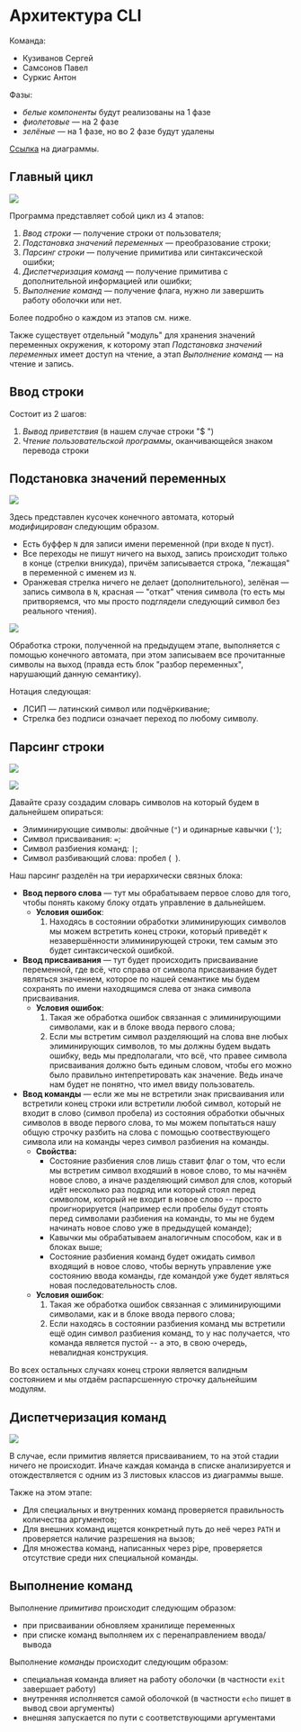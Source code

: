 # Архитектура CLI

Команда:
* Кузиванов Сергей
* Самсонов Павел
* Суркис Антон

Фазы:
* _белые компоненты_ будут реализованы на 1 фазе
* _фиолетовые_ — на 2 фазе
* _зелёные_ — на 1 фазе, но во 2 фазе будут удалены

[Ссылка](https://drive.google.com/file/d/1Nv47i6H_2Y60PWEcxgYel1UN4rp1yos5/view?usp=sharing) на диаграммы.

## Главный цикл

![](./images/main_loop.svg)

Программа представляет собой цикл из 4 этапов:
1. *Ввод строки* — получение строки от пользователя;
2. *Подстановка значений переменных* — преобразование строки;
3. *Парсинг строки* — получение примитива или синтаксической ошибки;
4. *Диспетчеризация команд* — получение примитива с дополнительной информацией или ошибки;
5. *Выполнение команд* — получение флага, нужно ли завершить работу оболочки или нет.

Более подробно о каждом из этапов см. ниже.

Также существует отдельный "модуль" для хранения значений переменных окружения, к которому этап *Подстановка значений переменных*
имеет доступ на чтение, а этап *Выполнение команд* — на чтение и запись.

## Ввод строки

Состоит из 2 шагов:
1. *Вывод приветствия* (в нашем случае строки "$ ")
2. *Чтение пользовательской программы*, оканчивающейся знаком перевода строки

## Подстановка значений переменных

![](./images/variable_substitutor.svg)

Здесь представлен кусочек конечного автомата, который *модифицирован* следующим образом.
* Есть буффер `N` для записи имени переменной (при входе `N` пуст).
* Все переходы не пишут ничего на выход, запись происходит только в конце (стрелки вникуда), причём записывается строка, "лежащая" в переменной с именем из `N`.
* Оранжевая стрелка ничего не делает (дополнительного), зелёная — запись символа в `N`, красная — "откат" чтения символа (то есть мы притворяемся, что мы просто подглядели следующий символ без реального чтения).

![](./images/common_substitutor.svg)

Обработка строки, полученной на предыдущем этапе, выполняется с помощью конечного автомата, при этом записываем все прочитанные символы на выход (правда есть блок "разбор переменных", нарушающий данную семантику).

Нотация следующая:
* ЛСИП — латинский символ или подчёркивание;
* Стрелка без подписи означает переход по любому символу.

## Парсинг строки

![](./images/primitive.svg)

![](./images/parser.svg)

Давайте сразу создадим словарь символов на который будем в дальнейшем опираться:
- Элиминирующие символы: двойчные (`"`) и одинарные кавычки (`'`);
- Символ присваивания: `=`;
- Символ разбиения команд: `|`;
- Символ разбивающий слова: пробел (` `).

Наш парсинг разделён на три иерархически связных блока:
* **Ввод первого слова** — тут мы обрабатываем первое слово для того, чтобы понять какому блоку отдать управление в дальнейшем.
  - **Условия ошибок**:
    1. Находясь в состоянии обработки элиминирующих символов мы можем встретить конец строки, который приведёт к незавершённости элиминирующей строки, тем самым это будет синтаксической ошибкой.
* **Ввод присваивания** — тут будет происходить присваивание переменной, где всё, что справа от символа присваивания будет являться значением, которое по нашей семантике мы будем сохранять по имени находящимся слева от знака символа присваивания.
  - **Условия ошибок**:
    1. Такая же обработка ошибок связанная с элиминирующими символами, как и в блоке ввода первого слова;
    2. Если мы встретим символ разделяющий на слова вне любых элиминирующих символов, то мы должны будем выдать ошибку, ведь мы предполагали, что всё, что правее символа присваивания должно быть единым словом, чтобы его можно было правильно интепретировать как значение. Ведь иначе нам будет не понятно, что имел ввиду пользователь.
* **Ввод команды** — если же мы не встретили знак присваивания или встретили конец строки или встретили любой символ, который не входит в слово (символ пробела) из состояния обработки обычных символов в вводе первого слова, то мы можем попытаться нашу общую строчку разбить на слова с помощью соотвествующего символа или на команды через символ разбиения на команды.
  - **Свойства:**
    - Состояние разбиения слов лишь ставит флаг о том, что если мы встретим символ входяший в новое слово, то мы начнём новое слово, а иначе разделяющий символ для слов, который идёт несколько раз подряд или который стоял перед символом, который не входит в новое слово -- просто проигнорируется (например если пробелы будут стоять перед символами разбиения на команды, то мы не будем начинать новое слово уже в предыдущей команде);
    - Кавычки мы обрабатываем аналогичным способом, как и в блоках выше;
    - Состояние разбиения команд будет ожидать символ входящий в новое слово, чтобы вернуть управление уже состоянию ввода команды, где командой уже будет являться новая последовательность слов.
  - **Условия ошибок**:
    1. Такая же обработка ошибок связанная с элиминирующими символами, как и в блоке ввода первого слова;
    2. Если находясь в состоянии разбиения команд мы встретили ещё один символ разбиения команд, то у нас получается, что команда является пустой -- а это, в свою очередь, невалидная конструкция.

Во всех остальных случаях конец строки является валидным состоянием и мы отдаём распарсшенную строчку дальнейшим модулям.

## Диспетчеризация команд

![](/images/primitive++.svg)

В случае, если примитив является присваиванием, то на этой стадии ничего не происходит. Иначе каждая команда в списке
анализируется и отождествляется с одним из 3 листовых классов из диаграммы выше.

Также на этом этапе:
* Для специальных и внутренних команд проверяется правильность количества аргументов;
* Для внешних команд ищется конкретный путь до неё через `PATH` и проверяется наличие разрешения на вызов;
* Для множества команд, написанных через pipe, проверяется отсутствие среди них специальной команды.

## Выполнение команд

Выполнение *примитива* происходит следующим образом:
* при присваивании обновляем хранилище переменных
* при списке команд выполняем их с перенаправлением ввода/вывода

Выполнение *команды* происходит следующим образом:
* специальная команда влияет на работу оболочки (в частности `exit` завершает работу)
* внутренняя исполняется самой оболочкой (в частности `echo` пишет в вывод свои аргументы)
* внешняя запускается по пути с соответствующими аргументами
